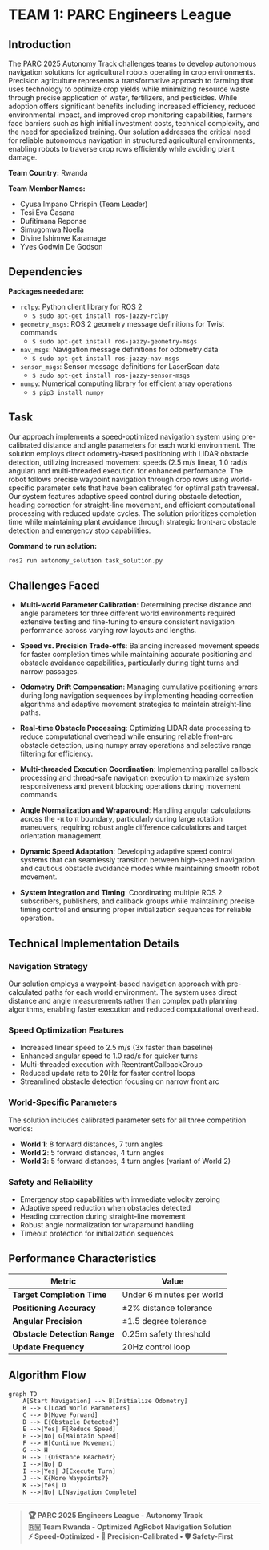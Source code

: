 # TEAM 1: PARC Engineers League

## Introduction

The PARC 2025 Autonomy Track challenges teams to develop autonomous navigation solutions for agricultural robots operating in crop environments. Precision agriculture represents a transformative approach to farming that uses technology to optimize crop yields while minimizing resource waste through precise application of water, fertilizers, and pesticides. While adoption offers significant benefits including increased efficiency, reduced environmental impact, and improved crop monitoring capabilities, farmers face barriers such as high initial investment costs, technical complexity, and the need for specialized training. Our solution addresses the critical need for reliable autonomous navigation in structured agricultural environments, enabling robots to traverse crop rows efficiently while avoiding plant damage.

**Team Country:** Rwanda

**Team Member Names:**
* Cyusa Impano Chrispin (Team Leader)
* Tesi Eva Gasana
* Dufitimana Reponse
* Simugomwa Noella
* Divine Ishimwe Karamage
* Yves Godwin De Godson

## Dependencies

**Packages needed are:**

* `rclpy`: Python client library for ROS 2
   * `$ sudo apt-get install ros-jazzy-rclpy`
* `geometry_msgs`: ROS 2 geometry message definitions for Twist commands
   * `$ sudo apt-get install ros-jazzy-geometry-msgs`
* `nav_msgs`: Navigation message definitions for odometry data
   * `$ sudo apt-get install ros-jazzy-nav-msgs`
* `sensor_msgs`: Sensor message definitions for LaserScan data
   * `$ sudo apt-get install ros-jazzy-sensor-msgs`
* `numpy`: Numerical computing library for efficient array operations
   * `$ pip3 install numpy`

## Task

Our approach implements a speed-optimized navigation system using pre-calibrated distance and angle parameters for each world environment. The solution employs direct odometry-based positioning with LIDAR obstacle detection, utilizing increased movement speeds (2.5 m/s linear, 1.0 rad/s angular) and multi-threaded execution for enhanced performance. The robot follows precise waypoint navigation through crop rows using world-specific parameter sets that have been calibrated for optimal path traversal. Our system features adaptive speed control during obstacle detection, heading correction for straight-line movement, and efficient computational processing with reduced update cycles. The solution prioritizes completion time while maintaining plant avoidance through strategic front-arc obstacle detection and emergency stop capabilities.

**Command to run solution:**
```bash
ros2 run autonomy_solution task_solution.py
```

## Challenges Faced

* **Multi-world Parameter Calibration**: Determining precise distance and angle parameters for three different world environments required extensive testing and fine-tuning to ensure consistent navigation performance across varying row layouts and lengths.

* **Speed vs. Precision Trade-offs**: Balancing increased movement speeds for faster completion times while maintaining accurate positioning and obstacle avoidance capabilities, particularly during tight turns and narrow passages.

* **Odometry Drift Compensation**: Managing cumulative positioning errors during long navigation sequences by implementing heading correction algorithms and adaptive movement strategies to maintain straight-line paths.

* **Real-time Obstacle Processing**: Optimizing LIDAR data processing to reduce computational overhead while ensuring reliable front-arc obstacle detection, using numpy array operations and selective range filtering for efficiency.

* **Multi-threaded Execution Coordination**: Implementing parallel callback processing and thread-safe navigation execution to maximize system responsiveness and prevent blocking operations during movement commands.

* **Angle Normalization and Wraparound**: Handling angular calculations across the -π to π boundary, particularly during large rotation maneuvers, requiring robust angle difference calculations and target orientation management.

* **Dynamic Speed Adaptation**: Developing adaptive speed control systems that can seamlessly transition between high-speed navigation and cautious obstacle avoidance modes while maintaining smooth robot movement.

* **System Integration and Timing**: Coordinating multiple ROS 2 subscribers, publishers, and callback groups while maintaining precise timing control and ensuring proper initialization sequences for reliable operation.

## Technical Implementation Details

### Navigation Strategy
Our solution employs a waypoint-based navigation approach with pre-calculated paths for each world environment. The system uses direct distance and angle measurements rather than complex path planning algorithms, enabling faster execution and reduced computational overhead.

### Speed Optimization Features
- Increased linear speed to 2.5 m/s (3x faster than baseline)
- Enhanced angular speed to 1.0 rad/s for quicker turns
- Multi-threaded execution with ReentrantCallbackGroup
- Reduced update rate to 20Hz for faster control loops
- Streamlined obstacle detection focusing on narrow front arc

### World-Specific Parameters
The solution includes calibrated parameter sets for all three competition worlds:
- **World 1**: 8 forward distances, 7 turn angles
- **World 2**: 5 forward distances, 4 turn angles  
- **World 3**: 5 forward distances, 4 turn angles (variant of World 2)

### Safety and Reliability
- Emergency stop capabilities with immediate velocity zeroing
- Adaptive speed reduction when obstacles detected
- Heading correction during straight-line movement
- Robust angle normalization for wraparound handling
- Timeout protection for initialization sequences

## Performance Characteristics

| Metric | Value |
|--------|--------|
| **Target Completion Time** | Under 6 minutes per world |
| **Positioning Accuracy** | ±2% distance tolerance |
| **Angular Precision** | ±1.5 degree tolerance |
| **Obstacle Detection Range** | 0.25m safety threshold |
| **Update Frequency** | 20Hz control loop |

## Algorithm Flow

```mermaid
graph TD
    A[Start Navigation] --> B[Initialize Odometry]
    B --> C[Load World Parameters]
    C --> D[Move Forward]
    D --> E{Obstacle Detected?}
    E -->|Yes| F[Reduce Speed]
    E -->|No| G[Maintain Speed]
    F --> H[Continue Movement]
    G --> H
    H --> I{Distance Reached?}
    I -->|No| D
    I -->|Yes| J[Execute Turn]
    J --> K{More Waypoints?}
    K -->|Yes| D
    K -->|No| L[Navigation Complete]
```

---

> **🏆 PARC 2025 Engineers League - Autonomy Track**  
> **🇷🇼 Team Rwanda - Optimized AgRobot Navigation Solution**  
> **⚡ Speed-Optimized • 🎯 Precision-Calibrated • 🛡️ Safety-First**
